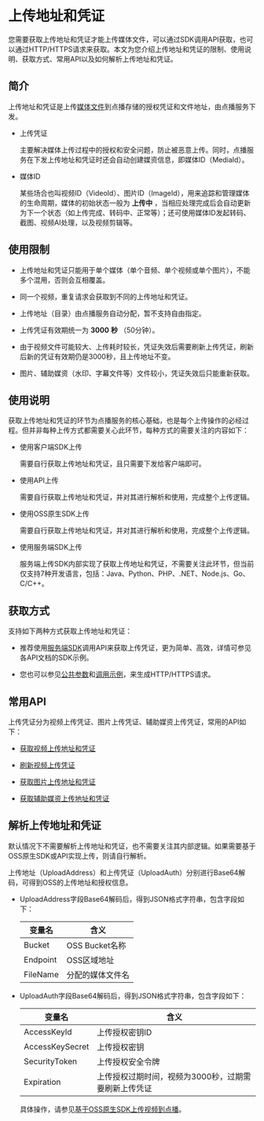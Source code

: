 上传地址和凭证 
============================

您需要获取上传地址和凭证才能上传媒体文件，可以通过SDK调用API获取，也可以通过HTTP/HTTPS请求来获取。本文为您介绍上传地址和凭证的限制、使用说明、获取方式、常用API以及如何解析上传地址和凭证。

简介 
-----------------------

上传地址和凭证是上传[媒体文件](/cn.zh-CN/开发指南/媒体上传/概述.md)到点播存储的授权凭证和文件地址，由点播服务下发。

* 上传凭证

  主要解决媒体上传过程中的授权和安全问题，防止被恶意上传。同时，点播服务在下发上传地址和凭证时还会自动创建媒资信息，即媒体ID（MediaId）。
  




<!-- -->

* 媒体ID

  某些场合也叫视频ID（VideoId）、图片ID（ImageId），用来追踪和管理媒体的生命周期，媒体的初始状态一般为 **上传中** ，当相应处理完成后会自动更新为下一个状态（如上传完成、转码中、正常等）；还可使用媒体ID发起转码、截图、视频AI处理，以及视频剪辑等。
  




使用限制 
-------------------------

* 上传地址和凭证只能用于单个媒体（单个音频、单个视频或单个图片），不能多个混用，否则会互相覆盖。

  

* 同一个视频，重复请求会获取到不同的上传地址和凭证。

  

* 上传地址（目录）由点播服务自动分配，暂不支持自由指定。

  

* 上传凭证有效期统一为 **3000** **秒** （50分钟）。

  

* 由于视频文件可能较大、上传耗时较长，凭证失效后需要刷新上传凭证，刷新后新的凭证有效期仍是3000秒，且上传地址不变。

  

* 图片、辅助媒资（水印、字幕文件等）文件较小，凭证失效后只能重新获取。

  




使用说明 
-------------------------

获取上传地址和凭证的环节为点播服务的核心基础，也是每个上传操作的必经过程。但并非每种上传方式都需要关心此环节，每种方式的需要关注的内容如下：

* 使用客户端SDK上传

  需要自行获取上传地址和凭证，且只需要下发给客户端即可。
  

* 使用API上传

  需要自行获取上传地址和凭证，并对其进行解析和使用，完成整个上传逻辑。
  

* 使用OSS原生SDK上传

  需要自行获取上传地址和凭证，并对其进行解析和使用，完成整个上传逻辑。
  

* 使用服务端SDK上传

  服务端上传SDK内部实现了获取上传地址和凭证，不需要关注此环节，但当前仅支持7种开发语言，包括：Java、Python、PHP、.NET、Node.js、Go、C/C++。
  




获取方式 
-------------------------

支持如下两种方式获取上传地址和凭证：

* 推荐使用[服务端SDK](/cn.zh-CN/服务端SDK/使用说明.md)调用API来获取上传凭证，更为简单、高效，详情可参见各API文档的SDK示例。

  

* 您也可以参见[公共参数](/cn.zh-CN/服务端API/调用方式/公共参数.md)和[调用示例](/cn.zh-CN/服务端API/调用方式/调用示例.md)，来生成HTTP/HTTPS请求。

  




常用API 
--------------------------

上传凭证分为视频上传凭证、图片上传凭证、辅助媒资上传凭证，常用的API如下：

* [获取视频上传地址和凭证](/cn.zh-CN/服务端API/媒体上传/获取视频上传地址和凭证.md)

  

* [刷新视频上传凭证](/cn.zh-CN/服务端API/媒体上传/刷新视频上传凭证.md)

  

* [获取图片上传地址和凭证](/cn.zh-CN/服务端API/媒体上传/获取图片上传地址和凭证.md)

  

* [获取辅助媒资上传地址和凭证](/cn.zh-CN/服务端API/媒体上传/获取辅助媒资上传地址和凭证.md)

  




解析上传地址和凭证 
------------------------------

默认情况下不需要解析上传地址和凭证，也不需要关注其内部逻辑。如果需要基于OSS原生SDK或API实现上传，则请自行解析。

上传地址（UploadAddress）和上传凭证（UploadAuth）分别进行Base64解码，可得到OSS的上传地址和授权信息。

* UploadAddress字段Base64解码后，得到JSON格式字符串，包含字段如下：

  

  |   变量名    |      含义      |
  |----------|--------------|
  | Bucket   | OSS Bucket名称 |
  | Endpoint | OSS区域地址      |
  | FileName | 分配的媒体文件名     |

  

* UploadAuth字段Base64解码后，得到JSON格式字符串，包含字段如下：

  

  |       变量名       |              含义              |
  |-----------------|------------------------------|
  | AccessKeyId     | 上传授权密钥ID                     |
  | AccessKeySecret | 上传授权密钥                       |
  | SecurityToken   | 上传授权安全令牌                     |
  | Expiration      | 上传授权过期时间，视频为3000秒，过期需要刷新上传凭证 |

  

  具体操作，请参见[基于OSS原生SDK上传视频到点播](/cn.zh-CN/最佳实践/基于OSS原生SDK上传视频.md)。
  




